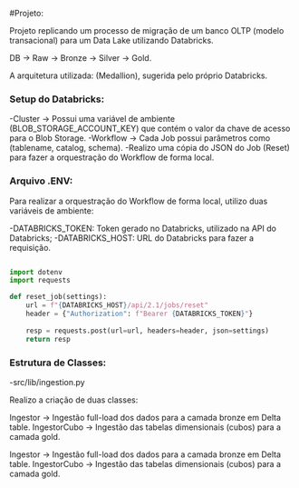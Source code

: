 #Projeto:

Projeto replicando um processo de migração de um banco OLTP (modelo transacional) para um Data Lake utilizando Databricks.

DB -> Raw -> Bronze -> Silver -> Gold.

A arquitetura utilizada: (Medallion), sugerida pelo próprio Databricks.

### Setup do Databricks:

-Cluster -> Possui uma variável de ambiente (BLOB_STORAGE_ACCOUNT_KEY) que contém o valor da chave de acesso para o Blob Storage.
-Workflow -> Cada Job possui parâmetros como (tablename, catalog, schema).
-Realizo uma cópia do JSON do Job (Reset) para fazer a orquestração do Workflow de forma local.


### Arquivo .ENV:

Para realizar a orquestração do Workflow de forma local, utilizo duas variáveis de ambiente:

-DATABRICKS_TOKEN: Token gerado no Databricks, utilizado na API do Databricks;
-DATABRICKS_HOST: URL do Databricks para fazer a requisição.

```python

import dotenv
import requests

def reset_job(settings):
    url = f"{DATABRICKS_HOST}/api/2.1/jobs/reset"
    header = {"Authorization": f"Bearer {DATABRICKS_TOKEN}"}
    
    resp = requests.post(url=url, headers=header, json=settings)
    return resp
```

### Estrutura de Classes:

-src/lib/ingestion.py

Realizo a criação de duas classes:

Ingestor -> Ingestão full-load dos dados para a camada bronze em Delta table.
IngestorCubo -> Ingestão das tabelas dimensionais (cubos) para a camada gold.





Ingestor -> Ingestão full-load dos dados para a camada bronze em Delta table.
IngestorCubo -> Ingestão das tabelas dimensionais (cubos) para a camada gold.